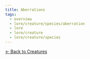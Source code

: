 ```yaml
---
title: Aberrations
tags:
  - overview
  - lore/creature/species/aberration
  - lore
  - lore/creature
  - lore/creature/species
---
```


[<- Back to Creatures](../index.md)
